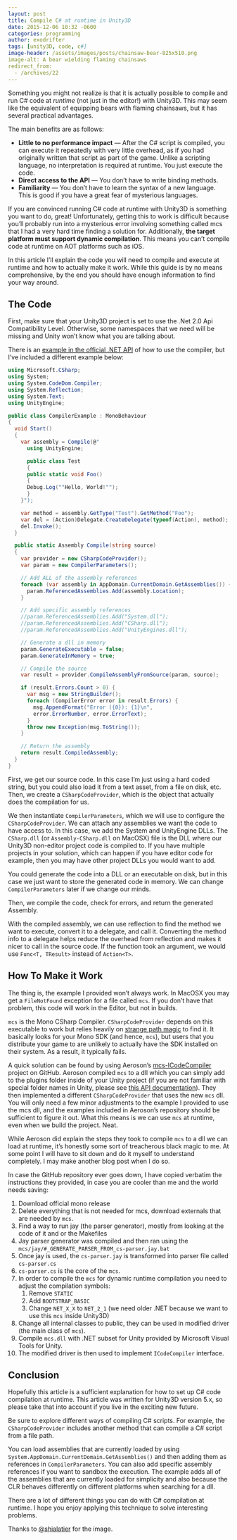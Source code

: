 ```yaml
---
layout: post
title: Compile C# at runtime in Unity3D
date: 2015-12-06 10:32 -0600
categories: programming
author: exodrifter
tags: [unity3D, code, c#]
image-header: /assets/images/posts/chainsaw-bear-825x510.png
image-alt: A bear wielding flaming chainsaws
redirect_from:
  - /archives/22
---
```


Something you might not realize is that it is actually possible to compile and
run C# code at *runtime* (not just in the editor!) with Unity3D. This may seem
like the equivalent of equipping bears with flaming chainsaws, but it has
several practical advantages.

The main benefits are as follows:

* **Little to no performance impact** &mdash; After the C# script is compiled,
  you can execute it repeatedly with very little overhead, as if you had
  originally written that script as part of the game. Unlike a scripting
  language, no interpretation is required at runtime. You just execute the code.
* **Direct access to the API** &mdash; You don’t have to write binding methods.
* **Familiarity** &mdash; You don’t have to learn the syntax of a new language.
  This is good if you have a great fear of mysterious languages.

If you are convinced running C# code at runtime with Unity3D is something you
want to do, great! Unfortunately, getting this to work is difficult because
you’ll probably run into a mysterious error involving something called mcs that
I had a very hard time finding a solution for. Additionally, **the target
platform must support dynamic compilation**. This means you can’t compile code
at runtime on AOT platforms such as iOS.

In this article I’ll explain the code you will need to compile and execute at
runtime and how to actually make it work. While this guide is by no means
comprehensive, by the end you should have enough information to find your way
around.

## <a name="code"/> The Code

First, make sure that your Unity3D project is set to use the .Net 2.0 Api
Compatibility Level. Otherwise, some namespaces that we need will be missing and
Unity won’t know what you are talking about.

There is an [example in the official .NET API][compiler example] of how to use
the compiler, but I’ve included a different example below:

```cs
using Microsoft.CSharp;
using System;
using System.CodeDom.Compiler;
using System.Reflection;
using System.Text;
using UnityEngine;

public class CompilerExample : MonoBehaviour
{
  void Start()
  {
    var assembly = Compile(@"
      using UnityEngine;

      public class Test
      {
      public static void Foo()
      {
      Debug.Log(""Hello, World!"");
      }
    }");

    var method = assembly.GetType("Test").GetMethod("Foo");
    var del = (Action)Delegate.CreateDelegate(typeof(Action), method);
    del.Invoke();
  }

  public static Assembly Compile(string source)
  {
    var provider = new CSharpCodeProvider();
    var param = new CompilerParameters();

    // Add ALL of the assembly references
    foreach (var assembly in AppDomain.CurrentDomain.GetAssemblies()) {
      param.ReferencedAssemblies.Add(assembly.Location);
    }

    // Add specific assembly references
    //param.ReferencedAssemblies.Add("System.dll");
    //param.ReferencedAssemblies.Add("CSharp.dll");
    //param.ReferencedAssemblies.Add("UnityEngines.dll");

    // Generate a dll in memory
    param.GenerateExecutable = false;
    param.GenerateInMemory = true;

    // Compile the source
    var result = provider.CompileAssemblyFromSource(param, source);

    if (result.Errors.Count > 0) {
      var msg = new StringBuilder();
      foreach (CompilerError error in result.Errors) {
        msg.AppendFormat("Error ({0}): {1}\n",
        error.ErrorNumber, error.ErrorText);
      }
      throw new Exception(msg.ToString());
    }

    // Return the assembly
    return result.CompiledAssembly;
  }
}
```

First, we get our source code. In this case I’m just using a hard coded string,
but you could also load it from a text asset, from a file on disk, etc. Then, we
create a `CSharpCodeProvider`, which is the object that actually does the
compilation for us.

We then instantiate `CompilerParameters`, which we will use to configure the
`CSharpCodeProvider`. We can attach any assemblies we want the code to have
access to. In this case, we add the System and UnityEngine DLLs. The
`CSharp.dll` (or `Assembly-CSharp.dll` on MacOSX) file is the DLL where our
Unity3D non-editor project code is compiled to. If you have multiple projects in
your solution, which can happen if you have editor code for example, then you
may have other project DLLs you would want to add.

You could generate the code into a DLL or an executable on disk, but in this
case we just want to store the generated code in memory. We can change
`CompilerParameters` later if we change our minds.

Then, we compile the code, check for errors, and return the generated Assembly.

With the compiled assembly, we can use reflection to find the method we want to
execute, convert it to a delegate, and call it. Converting the method info to a
delegate helps reduce the overhead from reflection and makes it nicer to call in
the source code. If the function took an argument, we would use
`Func<T, TResult>` instead of `Action<T>`.

## <a name="work"/> How To Make it Work

The thing is, the example I provided won’t always work. In MacOSX you may get a
`FileNotFound` exception for a file called `mcs`. If you don’t have that
problem, this code will work in the Editor, but not in builds.

`mcs` is the Mono CSharp Compiler. `CSharpCodeProvider` depends on this
executable to work but relies heavily on [strange path magic] to find it. It
basically looks for your Mono SDK (and hence, `mcs`), but users that you
distribute your game to are unlikely to actually have the SDK installed on their
system. As a result, it typically fails.

A quick solution can be found by using Aeroson’s [mcs-ICodeCompiler] project on
GitHub. Aeroson compiled `mcs` to a dll which you can simply add to the plugins
folder inside of your Unity project (if you are not familiar with special folder
names in Unity, please see [this API documentation][special folders]). They then
implemented a different `CSharpCodeProvider` that uses the new `mcs` dll. You
will only need a few minor adjustments to the example I provided to use the mcs
dll, and the examples included in Aeroson’s repository should be sufficient to
figure it out. What this means is we can use `mcs` at runtime, even when we
build the project. Neat.

While Aeroson did explain the steps they took to compile `mcs` to a dll we can
load at runtime, it’s honestly some sort of treacherous black magic to me. At
some point I will have to sit down and do it myself to understand completely. I
may make another blog post when I do so.

In case the GitHub repository ever goes down, I have copied verbatim the
instructions they provided, in case you are cooler than me and the world needs
saving:

1. Download official mono release
2. Delete everything that is not needed for mcs, download externals that are
   needed by `mcs`.
3. Find a way to run jay (the parser generator), mostly from looking at the code
   of it and or the Makefiles
4. Jay parser generator was compiled and then ran using the
   `mcs/jay/#_GENERATE_PARSER_FROM_cs-parser.jay.bat`
5. Once jay is used, the `cs-parser.jay` is transformed into parser file called
   `cs-parser.cs`
6. `cs-parser.cs` is the core of the `mcs`.
7. In order to compile the `mcs` for dynamic runtime compilation you need to
   adjust the compilation symbols:
   1. Remove `STATIC`
   2. Add `BOOTSTRAP_BASIC`
   3. Change `NET_X_X` to `NET_2_1` (we need older .NET because we want to use
      this `mcs` inside Unity3D)
8. Change all internal classes to public, they can be used in modified driver
   (the main class of `mcs`).
9. Compile `mcs.dll` with .NET subset for Unity provided by Microsoft Visual
   Tools for Unity.
10. The modified driver is then used to implement `ICodeCompiler` interface.

## Conclusion

Hopefully this article is a sufficient explanation for how to set up C# code
compilation at runtime. This article was written for Unity3D version 5.x, so
please take that into account if you live in the exciting new future.

Be sure to explore different ways of compiling C# scripts. For example, the
`CSharpCodeProvider` includes another method that can compile a C# script from a
file path.

You can load assemblies that are currently loaded by using
`System.AppDomain.CurrentDomain.GetAssemblies()` and then adding them as
references in `CompilerParameters`. You can also add specific assembly
references if you want to sandbox the execution. The example adds all of the
assemblies that are currently loaded for simplicity and also because the CLR
behaves differently on different platforms when searching for a dll.

There are a lot of different things you can do with C# compilation at runtime. I
hope you enjoy applying this technique to solve interesting problems.

Thanks to [@shialatier] for the image.

[compiler example]: https://msdn.microsoft.com/en-us/library/saf5ce06
[strange path magic]: https://github.com/mono/mono/blob/2748244/mcs/class/System/Microsoft.CSharp/CSharpCodeCompiler.cs#L61
[mcs-ICodeCompiler]: https://github.com/aeroson/mcs-ICodeCompiler
[special folders]: https://docs.unity3d.com/Manual/SpecialFolders.html
[@shialatier]: https://twitter.com/shialatier/status/767990123954774016

